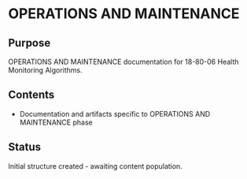 # OPERATIONS AND MAINTENANCE

## Purpose
OPERATIONS AND MAINTENANCE documentation for 18-80-06 Health Monitoring Algorithms.

## Contents
- Documentation and artifacts specific to OPERATIONS AND MAINTENANCE phase

## Status
Initial structure created - awaiting content population.

